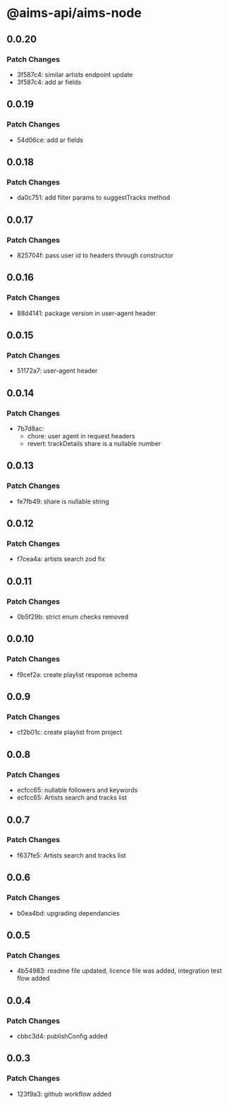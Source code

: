 # @aims-api/aims-node

## 0.0.20

### Patch Changes

- 3f587c4: similar artists endpoint update
- 3f587c4: add ar fields

## 0.0.19

### Patch Changes

- 54d06ce: add ar fields

## 0.0.18

### Patch Changes

- da0c751: add filter params to suggestTracks method

## 0.0.17

### Patch Changes

- 825704f: pass user id to headers through constructor

## 0.0.16

### Patch Changes

- 88d4141: package version in user-agent header

## 0.0.15

### Patch Changes

- 51172a7: user-agent header

## 0.0.14

### Patch Changes

- 7b7d8ac:
  - chore: user agent in request headers
  - revert: trackDetails share is a nullable number

## 0.0.13

### Patch Changes

- fe7fb49: share is nullable string

## 0.0.12

### Patch Changes

- f7cea4a: artists search zod fix

## 0.0.11

### Patch Changes

- 0b5f29b: strict enum checks removed

## 0.0.10

### Patch Changes

- f9cef2a: create playlist response schema

## 0.0.9

### Patch Changes

- cf2b01c: create playlist from project

## 0.0.8

### Patch Changes

- ecfcc65: nullable followers and keywords
- ecfcc65: Artists search and tracks list

## 0.0.7

### Patch Changes

- f637fe5: Artists search and tracks list

## 0.0.6

### Patch Changes

- b0ea4bd: upgrading dependancies

## 0.0.5

### Patch Changes

- 4b54983: readme file updated, licence file was added, integration test flow added

## 0.0.4

### Patch Changes

- cbbc3d4: publishConfig added

## 0.0.3

### Patch Changes

- 123f9a3: github workflow added
